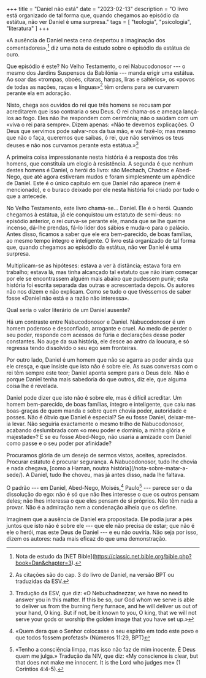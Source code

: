 +++
title = "Daniel não está"
date = "2023-02-13"
description = "O livro está organizado de tal forma que, quando chegamos ao episódio da estátua, não ver Daniel é uma surpresa."
tags = [
    "teologia", "psicologia", "literatura"
]
+++

«A ausência de Daniel nesta cena despertou a imaginação dos comentadores»,[^fn1] diz uma nota de estudo sobre o episódio da estátua de ouro.

Que episódio é este? No Velho Testamento, o rei Nabucodonosor --- o mesmo dos Jardins Suspensos da Babilónia --- manda erigir uma estátua. Ao soar das «trompas, oboés, cítaras, harpas, liras e saltérios», os «povos de todas as nações, raças e línguas»[^fn2] têm ordens para se curvarem perante ela em adoração.

Nisto, chega aos ouvidos do rei que três homens se recusam por acreditarem que isso contraria o seu Deus. O rei chama-os e ameaça lançá-los ao fogo. Eles não lhe respondem com cerimónia; não o saúdam com um «viva o rei para sempre». Dizem apenas: «Não te devemos explicações. O Deus que servimos pode salvar-nos da tua mão, e vai fazê-lo; mas mesmo que não o faça, queremos que saibas, ó rei, que não servimos os teus deuses e não nos curvamos perante esta estátua.»[^fn3]

A primeira coisa impressionante nesta história é a resposta dos três homens, que constituía um elogio à resistência. A segunda é que nenhum destes homens é Daniel, o herói do livro: são Mechach, Chadrac e Abed-Nego, que até agora estiveram mudos e foram simplesmente um apêndice de Daniel. Este é o único capítulo em que Daniel não aparece (nem é mencionado), e o buraco deixado por ele nesta história foi criado por tudo o que a antecede.

No Velho Testamento, este livro chama-se... Daniel. Ele é o herói. Quando chegamos à estátua, já ele conquistou um estatuto de semi-deus: no episódio anterior, o rei curva-se perante ele, manda que se lhe queime incenso, dá-lhe prendas, fá-lo líder dos sábios e muda-o para o palácio. Antes disso, ficamos a saber que ele era bem-parecido, de boas famílias, ao mesmo tempo íntegro e inteligente. O livro está organizado de tal forma que, quando chegamos ao episódio da estátua, não ver Daniel é uma surpresa.

Multiplicam-se as hipóteses: estava a ver à distância; estava fora em trabalho; estava lá, mas tinha alcançado tal estatuto que não iriam começar por ele se encontrassem alguém mais abaixo que pudessem punir; esta história foi escrita separada das outras e acrescentada depois. Os autores não nos dizem e não explicam. Como se tudo o que tivéssemos de saber fosse «Daniel não está e a razão não interessa».

Qual seria o valor literário de um Daniel ausente?

Há um contraste entre Nabucodonosor e Daniel. Nabucodonosor é um homem poderoso e desconfiado, arrogante e cruel. Ao medo de perder o seu poder, responde com acessos de fúria e declarações desse poder constantes. No auge da sua história, ele desce ao antro da loucura, e só regressa tendo dissolvido o seu ego sem fronteiras.

Por outro lado, Daniel é um homem que não se agarra ao poder ainda que ele cresça, e que insiste que isto não é sobre ele. As suas conversas com o rei têm sempre este teor; Daniel aponta sempre para o Deus dele. Não é porque Daniel tenha mais sabedoria do que outros, diz ele, que alguma coisa lhe é revelada.

Daniel pode dizer que isto não é sobre ele, mas é difícil acreditar. Um homem bem-parecido, de boas famílias, íntegro e inteligente, que caiu nas boas-graças de quem manda e sobre quem chovia poder, autoridade e posses. Não é óbvio que Daniel é especial? Se eu fosse Daniel, deixar-me-ia levar. Não seguiria exactamente o mesmo trilho de Nabucodonosor, acabando deslumbrada com «o meu poder e domínio, a minha glória e majestade»? E se eu fosse Abed-Nego, não usaria a amizade com Daniel como passe e o seu poder por afinidade?

Procuramos glória de um desejo de sermos vistos, aceites, apreciados. Procurar estatuto é procurar segurança. A Nabucodonosor, tudo lhe chovia e nada chegava, \[como a Haman, noutra história\](/nota-sobre-matar-a-sede/). A Daniel, tudo lhe choveu, mas já antes disso, nada lhe faltava.

O padrão --- em Daniel, Abed-Nego, Moisés,[^fn4] Paulo[^fn5] --- parece ser o da dissolução do ego: não é só que não lhes interesse o que os outros pensam deles; não lhes interessa o que eles pensam de si próprios. Não têm nada a provar. Não é a admiração nem a condenação alheia que os define.

Imaginem que a ausência de Daniel era propositada. Ele podia jurar a pés juntos que isto não é sobre ele --- que ele não precisa de estar; que não é ele o herói, mas este Deus de Daniel --- e eu não ouviria. Não seja por isso, dizem os autores: nada mais eficaz do que uma demonstração.

[^fn1]: Nota de estudo da \[NET Bible\](https://classic.net.bible.org/bible.php?book=Dan&chapter=3).

[^fn2]: As citações são do cap. 3 do livro de Daniel, na versão BPT ou traduzidas da ESV.

[^fn3]: Tradução da ESV, que diz: «O Nebuchadnezzar, we have no need to answer you in this matter. If this be so, our God whom we serve is able to deliver us from the burning fiery furnace, and he will deliver us out of your hand, O king. But if not, be it known to you, O king, that we will not serve your gods or worship the golden image that you have set up.»

[^fn4]: «Quem dera que o Senhor colocasse o seu espírito em todo este povo e que todos fossem profetas!» (Números 11:29, BPT)

[^fn5]: «Tenho a consciência limpa, mas isso não faz de mim inocente. É Deus quem me julga.» Tradução da NIV, que diz: «My conscience is clear, but that does not make me innocent. It is the Lord who judges me» (1 Coríntios 4:4-5).
